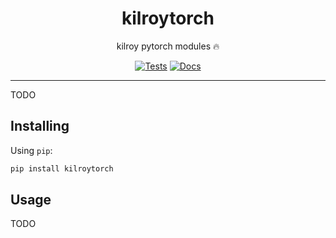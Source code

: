 <h1 align="center">kilroytorch</h1>

<div align="center">

kilroy pytorch modules 🔥

[![Tests](https://github.com/kilroybot/kilroytorch/actions/workflows/test-multiplatform.yml/badge.svg)](https://github.com/kilroybot/kilroytorch/actions/workflows/test-multiplatform.yml)
[![Docs](https://github.com/kilroybot/kilroytorch/actions/workflows/docs.yml/badge.svg)](https://github.com/kilroybot/kilroytorch/actions/workflows/docs.yml)

</div>

---

TODO

## Installing

Using `pip`:

```sh
pip install kilroytorch
```

## Usage

TODO
